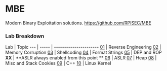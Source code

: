 # MBE
Modern Binary Exploitation solutions.
https://github.com/RPISEC/MBE

### Lab Breakdown
Lab | Topic
--- | ----- | ----------------------
[01](/lab01) | Reverse Engineering
[02](/lab02) | Memory Corruption
[03](/lab03) | Shellcoding
[04](/lab04) | Format Strings
[05](lab05) | DEP and ROP
**XX** | **ASLR always enabled from this point **
[06](/lab06) | ASLR
[07](/lab07) | Heap
[08](/lab08) | Misc and Stack Cookies
[09](/lab09) | C++
[10](/lab10) | Linux Kernel